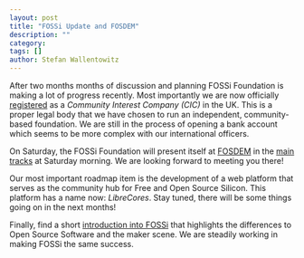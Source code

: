 ```yaml
---
layout: post
title: "FOSSi Update and FOSDEM"
description: ""
category: 
tags: []
author: Stefan Wallentowitz
---
```


After two months months of discussion and planning FOSSi Foundation is
making a lot of progress recently. Most importantly we are now
officially
[registered](https://beta.companieshouse.gov.uk/company/09848956) as a
*Community Interest Company (CIC)* in the UK. This is a proper legal
body that we have chosen to run an independent, community-based
foundation. We are still in the process of opening a bank account
which seems to be more complex with our international officers.

On Saturday, the FOSSi Foundation will present itself at
[FOSDEM](https://fosdem.org/2016/) in the
[main tracks](https://fosdem.org/2016/schedule/event/digital_hardware_design/)
at Saturday morning. We are looking forward to meeting you there!

Our most important roadmap item is the development of a web platform
that serves as the community hub for Free and Open Source
Silicon. This platform has a name now: *LibreCores*. Stay tuned, there
will be some things going on in the next months!

Finally, find a short [introduction into FOSSi](/fossi.html) that
highlights the differences to Open Source Software and the maker
scene. We are steadily working in making FOSSi the same success.
